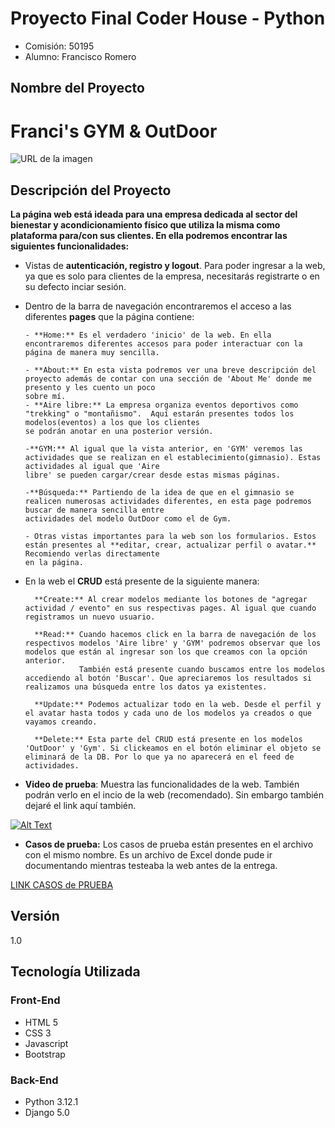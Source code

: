 # Proyecto Final Coder House - Python

- Comisión: 50195
- Alumno: Francisco Romero

## Nombre del Proyecto
# **Franci's GYM & OutDoor**

![URL de la imagen](https://i.imgur.com/zhwhbLs.png)




## Descripción del Proyecto

**La página web está ideada para una empresa dedicada al sector del bienestar y acondicionamiento físico que utiliza la misma como plataforma para/con sus clientes. En ella podremos encontrar las siguientes funcionalidades:**

  - Vistas de **autenticación, registro y logout**. Para poder ingresar a la web, ya que es solo para clientes de la empresa, necesitarás registrarte o en su defecto inciar sesión.
  - Dentro de la barra de navegación encontraremos el acceso a las diferentes **pages** que la página contiene:

        - **Home:** Es el verdadero 'inicio' de la web. En ella encontraremos diferentes accesos para poder interactuar con la página de manera muy sencilla.
    
        - **About:** En esta vista podremos ver una breve descripción del proyecto además de contar con una sección de 'About Me' donde me presento y les cuento un poco                                                                                                                             sobre mí.
        - **Aire libre:** La empresa organiza eventos deportivos como "trekking" o "montañismo".  Aquí estarán presentes todos los modelos(eventos) a los que los clientes                                                                                                                               se podrán anotar en una posterior versión.
    
        -**GYM:** Al igual que la vista anterior, en 'GYM' veremos las actividades que se realizan en el establecimiento(gimnasio). Estas actividades al igual que 'Aire                                                                                                                         libre' se pueden cargar/crear desde estas mismas páginas.
    
        -**Búsqueda:** Partiendo de la idea de que en el gimnasio se realicen numerosas actividades diferentes, en esta page podremos buscar de manera sencilla entre                                                                                                                                   actividades del modelo OutDoor como el de Gym.
    
        - Otras vistas importantes para la web son los formularios. Estos están presentes al **editar, crear, actualizar perfil o avatar.** Recomiendo verlas directamente                                                                                                                en la página.
                                   

- En la web el **CRUD** está presente de la siguiente manera:
  
        **Create:** Al crear modelos mediante los botones de "agregar actividad / evento" en sus respectivas pages. Al igual que cuando registramos un nuevo usuario.
  
        **Read:** Cuando hacemos click en la barra de navegación de los respectivos modelos 'Aire libre' y 'GYM' podremos observar que los modelos que están al ingresar son los que creamos con la opción anterior.
                  También está presente cuando buscamos entre los modelos accediendo al botón 'Buscar'. Que apreciaremos los resultados si realizamos una búsqueda entre los datos ya existentes.
  
        **Update:** Podemos actualizar todo en la web. Desde el perfil y el avatar hasta todos y cada uno de los modelos ya creados o que vayamos creando.
  
        **Delete:** Esta parte del CRUD está presente en los modelos 'OutDoor' y 'Gym'. Si clickeamos en el botón eliminar el objeto se eliminará de la DB. Por lo que ya no aparecerá en el feed de actividades.



- **Video de prueba**: Muestra las funcionalidades de la web. También podrán verlo en el incio de la web (recomendado). Sin embargo también dejaré el link aquí también.
  

[![Alt Text](https://i.imgur.com/Ars49SC.png)](https://www.youtube.com/watch?v=J4oz7WJWYMw)



  
- **Casos de prueba:** Los casos de prueba están presentes en el archivo con el mismo nombre. Es un archivo de Excel donde pude ir documentando mientras testeaba la web antes de la entrega.

[LINK CASOS de PRUEBA](https://github.com/franromero0/ProyectoFinalPythonCH/blob/main/Casos%20de%20prueba.xlsx)



## Versión
1.0                                                                     
                                          
## Tecnología Utilizada
### Front-End
- HTML 5
- CSS 3
- Javascript 
- Bootstrap 
### Back-End
- Python 3.12.1
- Django 5.0

